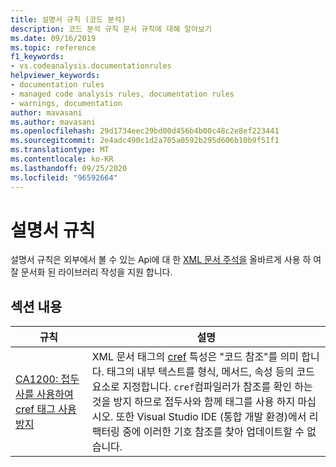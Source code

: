 ```yaml
---
title: 설명서 규칙 (코드 분석)
description: 코드 분석 규칙 문서 규칙에 대해 알아보기
ms.date: 09/16/2019
ms.topic: reference
f1_keywords:
- vs.codeanalysis.documentationrules
helpviewer_keywords:
- documentation rules
- managed code analysis rules, documentation rules
- warnings, documentation
author: mavasani
ms.author: mavasani
ms.openlocfilehash: 29d1734eec29bd00d456b4b00c48c2e8ef223441
ms.sourcegitcommit: 2e4adc490c1d2a705a0592b295d606b10b9f51f1
ms.translationtype: MT
ms.contentlocale: ko-KR
ms.lasthandoff: 09/25/2020
ms.locfileid: "96592664"
---
```

# <a name="documentation-rules"></a>설명서 규칙

설명서 규칙은 외부에서 볼 수 있는 Api에 대 한 [XML 문서 주석을](../../../csharp/codedoc.md) 올바르게 사용 하 여 잘 문서화 된 라이브러리 작성을 지원 합니다.

## <a name="in-this-section"></a>섹션 내용

| 규칙 | 설명 |
| - | - |
| [CA1200: 접두사를 사용하여 cref 태그 사용 방지](ca1200.md) | XML 문서 태그의 [cref](../../../csharp/programming-guide/xmldoc/cref-attribute.md) 특성은 "코드 참조"를 의미 합니다. 태그의 내부 텍스트를 형식, 메서드, 속성 등의 코드 요소로 지정합니다. `cref`컴파일러가 참조를 확인 하는 것을 방지 하므로 접두사와 함께 태그를 사용 하지 마십시오. 또한 Visual Studio IDE (통합 개발 환경)에서 리팩터링 중에 이러한 기호 참조를 찾아 업데이트할 수 없습니다. |
